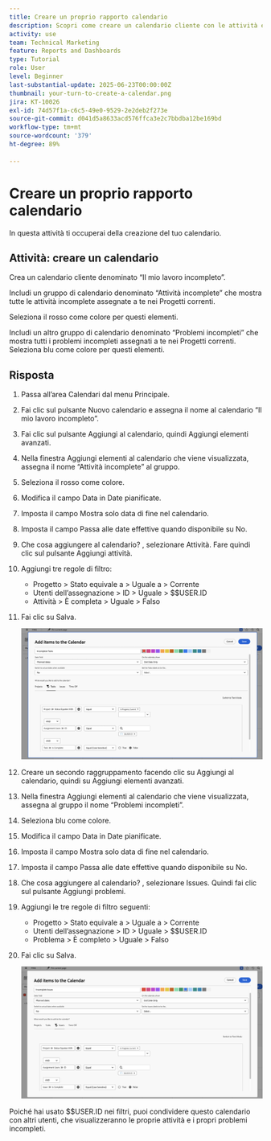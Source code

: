 ```yaml
---
title: Creare un proprio rapporto calendario
description: Scopri come creare un calendario cliente con le attività e i problemi incompleti.
activity: use
team: Technical Marketing
feature: Reports and Dashboards
type: Tutorial
role: User
level: Beginner
last-substantial-update: 2025-06-23T00:00:00Z
thumbnail: your-turn-to-create-a-calendar.png
jira: KT-10026
exl-id: 74d57f1a-c6c5-49e0-9529-2e2deb2f273e
source-git-commit: d041d5a8633acd576ffca3e2c7bbdba12be169bd
workflow-type: tm+mt
source-wordcount: '379'
ht-degree: 89%

---
```


# Creare un proprio rapporto calendario

In questa attività ti occuperai della creazione del tuo calendario.

## Attività: creare un calendario

Crea un calendario cliente denominato “Il mio lavoro incompleto”.

Includi un gruppo di calendario denominato “Attività incomplete” che mostra tutte le attività incomplete assegnate a te nei Progetti correnti.

Seleziona il rosso come colore per questi elementi.

Includi un altro gruppo di calendario denominato “Problemi incompleti” che mostra tutti i problemi incompleti assegnati a te nei Progetti correnti. Seleziona blu come colore per questi elementi.

## Risposta

1. Passa all’area Calendari dal menu Principale.
1. Fai clic sul pulsante Nuovo calendario e assegna il nome al calendario “Il mio lavoro incompleto”.
1. Fai clic sul pulsante Aggiungi al calendario, quindi Aggiungi elementi avanzati.
1. Nella finestra Aggiungi elementi al calendario che viene visualizzata, assegna il nome “Attività incomplete” al gruppo.
1. Seleziona il rosso come colore.
1. Modifica il campo Data in Date pianificate.
1. Imposta il campo Mostra solo data di fine nel calendario.
1. Imposta il campo Passa alle date effettive quando disponibile su No.
1. Che cosa aggiungere al calendario? , selezionare Attività. Fare quindi clic sul pulsante Aggiungi attività.
1. Aggiungi tre regole di filtro:

   * Progetto > Stato equivale a > Uguale a > Corrente
   * Utenti dell’assegnazione > ID > Uguale > $$USER.ID
   * Attività > È completa > Uguale > Falso

1. Fai clic su Salva.

   ![Immagine della schermata per aggiungere elementi a un calendario](assets/calendar-activity-1.png)

1. Creare un secondo raggruppamento facendo clic su Aggiungi al calendario, quindi su Aggiungi elementi avanzati.
1. Nella finestra Aggiungi elementi al calendario che viene visualizzata, assegna al gruppo il nome “Problemi incompleti”.
1. Seleziona blu come colore.
1. Modifica il campo Data in Date pianificate.
1. Imposta il campo Mostra solo data di fine nel calendario.
1. Imposta il campo Passa alle date effettive quando disponibile su No.
1. Che cosa aggiungere al calendario? , selezionare Issues. Quindi fai clic sul pulsante Aggiungi problemi.
1. Aggiungi le tre regole di filtro seguenti:

   * Progetto > Stato equivale a > Uguale a > Corrente
   * Utenti dell’assegnazione > ID > Uguale > $$USER.ID
   * Problema > È completo > Uguale > Falso

1. Fai clic su Salva.

   ![Immagine della schermata per aggiungere elementi a un calendario](assets/calendar-activity-2.png)

Poiché hai usato $$USER.ID nei filtri, puoi condividere questo calendario con altri utenti, che visualizzeranno le proprie attività e i propri problemi incompleti.
